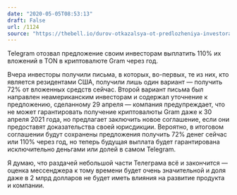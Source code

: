 ```yaml
---
date: "2020-05-05T08:53:13"
draft: False
url: /1124
source: "https://thebell.io/durov-otkazalsya-ot-predlozheniya-investoram-vydat-im-kriptovalyutu-gram-v-2021-godu"
---
```


Telegram отозвал предложение своим инвесторам выплатить 110% их вложений в TON в криптовалюте Gram через год. 

Вчера инвесторы получили письма, в которых, во-первых, те из них, кто является резидентами США, получили лишь один вариант — получить 72% от вложенных средств сейчас. Второй вариант письма был направлен неамериканским инвесторам и содержал уточнение к предложению, сделанному 29 апреля — компания предупреждает, что не может гарантировать получение криптовалюты Gram даже к 30 апреля 2021 года, но предлагает заключить новое соглашение, если они предоставят доказательства своей юрисдикции. Вероятно, в итоговом соглашении будут сохранены предложения получить 72% денег сейчас или 110% через год, но теперь будущая выплата будет гарантирована исключительно деньгами или долей в самом Telegram. 

Я думаю, что раздачей небольшой части Телеграма всё и закончится — оценка мессенджера к тому времени будет очень значительной и доля даже в 2 млрд долларов не будет иметь влияния на развитие продукта и компании.
